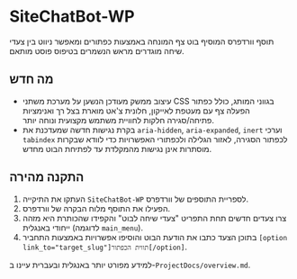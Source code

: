 # SiteChatBot-WP

תוסף וורדפרס המוסיף בוט צף המונחה באמצעות כפתורים ומאפשר ניווט בין צעדי שיחה מוגדרים מראש הנשמרים בטיפוס פוסט מותאם.

## מה חדש
- עיצוב ממשק מעודכן הנשען על מערכת משתני CSS בגווני המותג, כולל כפתור הפעלה צף עם מעטפת לאייקון, חלונית צ'אט מוארת בצל רך ואנימציות פתיחה/סגירה חלקות לחוויית משתמש מקצועית ונוחה יותר.
- בקרת נגישות חדשה שמעדכנת את `aria-hidden`, `aria-expanded`, `inert` וערכי `tabindex` לכפתור הסגירה, לאזור הגלילה ולכפתורי האפשרויות כדי לוודא שבקרות מוסתרות אינן נגישות מהמקלדת עד לפתיחת הבוט מחדש.

## התקנה מהירה
1. העתקו את התיקייה `SiteChatBot-WP` לספריית התוספים של וורדפרס.
2. הפעילו את התוסף מלוח הבקרה של וורדפרס.
3. צרו צעדים חדשים תחת התפריט "צעדי שיחה לבוט" והקפידו שהכותרת היא מזהה ייחודי באנגלית (לדוגמה `main_menu`).
4. בתוכן הצעד כתבו את הודעת הבוט והוסיפו אפשרויות באמצעות התחביר `[option link_to="target_slug"]תווית הכפתור[/option]`.

למידע מפורט יותר באנגלית ובעברית עיינו ב-`ProjectDocs/overview.md`.
